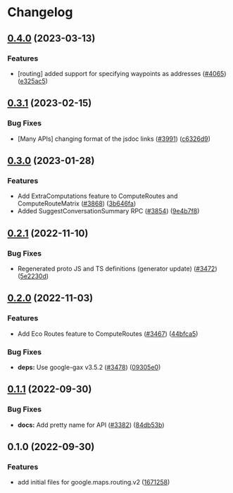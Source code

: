 # Changelog

## [0.4.0](https://github.com/googleapis/google-cloud-node/compare/routing-v0.3.1...routing-v0.4.0) (2023-03-13)


### Features

* [routing] added support for specifying waypoints as addresses ([#4065](https://github.com/googleapis/google-cloud-node/issues/4065)) ([e325ac5](https://github.com/googleapis/google-cloud-node/commit/e325ac51cf2550cc9d9dba6a8145d4affe766930))

## [0.3.1](https://github.com/googleapis/google-cloud-node/compare/routing-v0.3.0...routing-v0.3.1) (2023-02-15)


### Bug Fixes

* [Many APIs] changing format of the jsdoc links ([#3991](https://github.com/googleapis/google-cloud-node/issues/3991)) ([c6326d9](https://github.com/googleapis/google-cloud-node/commit/c6326d90abb9b649b25052e4afe7b3eb0f65bcb4))

## [0.3.0](https://github.com/googleapis/google-cloud-node/compare/routing-v0.2.1...routing-v0.3.0) (2023-01-28)


### Features

* Add ExtraComputations feature to ComputeRoutes and ComputeRouteMatrix ([#3868](https://github.com/googleapis/google-cloud-node/issues/3868)) ([3b646fa](https://github.com/googleapis/google-cloud-node/commit/3b646fabd5aa4f29a176817d5ed6a23de9583ccb))
* Added SuggestConversationSummary RPC ([#3854](https://github.com/googleapis/google-cloud-node/issues/3854)) ([9e4b7f8](https://github.com/googleapis/google-cloud-node/commit/9e4b7f8d27dbb1ac011267f9b96ce90d2ff7a74b))

## [0.2.1](https://github.com/googleapis/google-cloud-node/compare/routing-v0.2.0...routing-v0.2.1) (2022-11-10)


### Bug Fixes

* Regenerated proto JS and TS definitions (generator update) ([#3472](https://github.com/googleapis/google-cloud-node/issues/3472)) ([5e2230d](https://github.com/googleapis/google-cloud-node/commit/5e2230dfc4302bb2ac9628ff4200eb46509e103d))

## [0.2.0](https://github.com/googleapis/google-cloud-node/compare/routing-v0.1.1...routing-v0.2.0) (2022-11-03)


### Features

* Add Eco Routes feature to ComputeRoutes ([#3467](https://github.com/googleapis/google-cloud-node/issues/3467)) ([44bfca5](https://github.com/googleapis/google-cloud-node/commit/44bfca543e2663c0bbc956dafbd5f9eaea61818f))


### Bug Fixes

* **deps:** Use google-gax v3.5.2 ([#3478](https://github.com/googleapis/google-cloud-node/issues/3478)) ([09305e0](https://github.com/googleapis/google-cloud-node/commit/09305e06548b89dc17bb3d3167e2d1e69588caa4))

## [0.1.1](https://github.com/googleapis/google-cloud-node/compare/routing-v0.1.0...routing-v0.1.1) (2022-09-30)


### Bug Fixes

* **docs:** Add pretty name for API ([#3382](https://github.com/googleapis/google-cloud-node/issues/3382)) ([84db53b](https://github.com/googleapis/google-cloud-node/commit/84db53b4843df2511fee9da794b5429bd40b214d))

## 0.1.0 (2022-09-30)


### Features

* add initial files for google.maps.routing.v2 ([1671258](https://github.com/googleapis/google-cloud-node/commit/1671258fe7d2ad326ed105107d788fb3c295fb3b))
